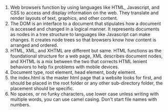 1. Web browsers function by using languages like HTML, Javascript, and CSS to access and display information on the web. They translate and render layouts of text, graphics, and other content.
2. The DOM is an interface to a document that stipulates how a document is accessed and changed in a logical manner. It represents documents as nodes in a tree structure to languages like Javascript can make changes. It creates node trees so that browsers know how content is arranged and ordered.
3. HTML, XML, and XHTML are different but same. HTML functions as the foundational structure for a web page, XML describes document nodes, and XHTML is a mix between the two that corrects HTML lenient behaviors to help fix problems with mobile devices.
4. Document type, root element, head element, body element.
5. the index.html is the master html page that a website looks for first, and should be placed in the root folder or any other sub-directory folder, the placement should be specific.
6. No spaces, or no funky characters, use lower case unless writing with multiple words, you can use camel casing. Don't start file names with numbers.